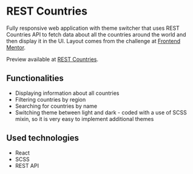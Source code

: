 # REST Countries

Fully responsive web application with theme switcher that uses REST Countries API to fetch data about all the countries around the world and then display it in the UI.
Layout comes from the challenge at [Frontend Mentor](https://www.frontendmentor.io/challenges/rest-countries-api-with-color-theme-switcher-5cacc469fec04111f7b848ca/hub).

Preview available at [REST Countries](https://jaylaba9-rest-countries.netlify.app).

## Functionalities

- Displaying information about all countries
- Filtering countries by region
- Searching for countries by name
- Switching theme between light and dark - coded with a use of SCSS mixin, so it is very easy to implement additional themes

## Used technologies

- React
- SCSS
- REST API

